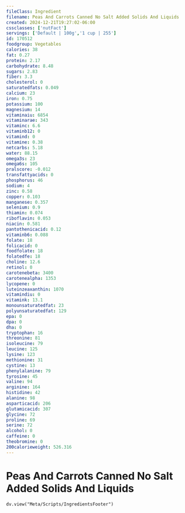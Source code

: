 ```yaml
---
fileClass: Ingredient
filename: Peas And Carrots Canned No Salt Added Solids And Liquids
created: 2024-12-21T19:27:02-06:00
cssclasses: ['nutFact']
servings: ['Default | 100g','1 cup | 255']
id: 170512
foodgroup: Vegetables
calories: 38
fat: 0.27
protein: 2.17
carbohydrate: 8.48
sugars: 2.83
fiber: 3.3
cholesterol: 0
saturatedfats: 0.049
calcium: 23
iron: 0.75
potassium: 100
magnesium: 14
vitaminaiu: 6854
vitaminarae: 343
vitaminc: 6.6
vitaminb12: 0
vitamind: 0
vitamine: 0.38
netcarbs: 5.18
water: 88.15
omega3s: 23
omega6s: 105
pralscore: -0.012
transfattyacids: 0
phosphorus: 46
sodium: 4
zinc: 0.58
copper: 0.103
manganese: 0.357
selenium: 0.9
thiamin: 0.074
riboflavin: 0.053
niacin: 0.581
pantothenicacid: 0.12
vitaminb6: 0.088
folate: 18
folicacid: 0
foodfolate: 18
folatedfe: 18
choline: 12.6
retinol: 0
carotenebeta: 3400
carotenealpha: 1353
lycopene: 0
luteinzeaxanthin: 1070
vitamindiu: 0
vitamink: 13.1
monounsaturatedfat: 23
polyunsaturatedfat: 129
epa: 0
dpa: 0
dha: 0
tryptophan: 16
threonine: 81
isoleucine: 79
leucine: 125
lysine: 123
methionine: 31
cystine: 13
phenylalanine: 79
tyrosine: 45
valine: 94
arginine: 164
histidine: 42
alanine: 98
asparticacid: 206
glutamicacid: 307
glycine: 72
proline: 69
serine: 72
alcohol: 0
caffeine: 0
theobromine: 0
200calorieweight: 526.316
---
```


# Peas And Carrots Canned No Salt Added Solids And Liquids

```dataviewjs
dv.view("Meta/Scripts/IngredientsFooter")
```